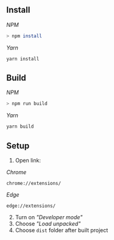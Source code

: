 ## Install
*NPM*
```bash
> npm install
```

*Yarn*
```bash
yarn install
```

## Build
*NPM*
```bash
> npm run build
```

*Yarn*
```bash
yarn build
```

## Setup
1. Open link:

*Chrome*

`chrome://extensions/`

*Edge*

`edge://extensions/`

2. Turn on *"Developer mode"*
3. Choose *"Load unpacked"*
4. Choose `dist` folder after built project
